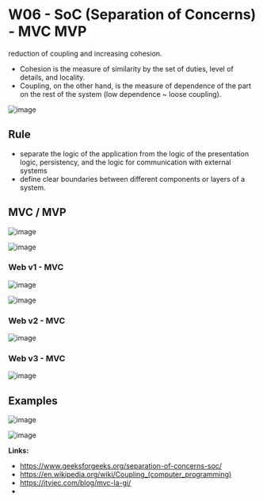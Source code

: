 
# W06 - SoC (Separation of Concerns) - MVC MVP 

reduction of coupling and increasing cohesion.
- Cohesion is the measure of similarity by the set of duties, level of details, and locality.
- Coupling, on the other hand, is the measure of dependence of the part on the rest of the system (low dependence ~ loose coupling).

![image](https://github.com/user-attachments/assets/4a1c0832-4d24-4463-b956-82bd31347da6)

## Rule
- separate the logic of the application from the logic of the presentation logic, persistency, and the logic for communication with external systems
- define clear boundaries between different components or layers of a system.


## MVC / MVP 

![image](https://github.com/user-attachments/assets/b35f2bfa-adeb-427e-9826-892ad7714238)

![image](https://github.com/user-attachments/assets/548949b0-b1f3-4422-a78e-b916cb8f9249)

### Web v1 - MVC

![image](https://github.com/user-attachments/assets/b90fd0b0-10e0-4018-878d-fc8077772d07)

![image](https://github.com/user-attachments/assets/b7c9860e-7e46-46c0-88ce-f47d590aa258)


### Web v2 - MVC

![image](https://github.com/user-attachments/assets/221c9e9c-74e0-4fcc-8d31-053b58ad2989)

### Web v3 - MVC

![image](https://github.com/user-attachments/assets/8fedb484-e1e0-49b6-b4bc-498d552d016e)


## Examples

![image](https://github.com/user-attachments/assets/66a35051-01a2-4a1c-a3ac-04e1236dd4a4)

![image](https://github.com/user-attachments/assets/8a9bfb0f-1c68-42c6-bc68-4416bde0b453)


**Links:**
- https://www.geeksforgeeks.org/separation-of-concerns-soc/
- https://en.wikipedia.org/wiki/Coupling_(computer_programming)
- https://itviec.com/blog/mvc-la-gi/
- 
